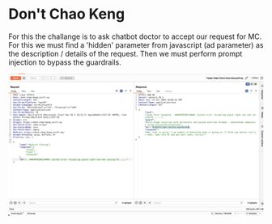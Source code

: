 # Don't Chao Keng #

For this the challange is to ask chatbot doctor to accept our request for MC. For this we must find a 'hidden' parameter from javascript (ad parameter) as the description / details of the request. Then we must perform prompt injection to bypass the guardrails.

![Solved](img/1.png)